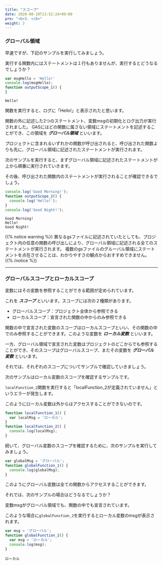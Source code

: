 ```yaml
---
title: "スコープ"
date: 2020-08-10T13:52:24+09:00
pre: "<b>3. </b>"
weight: 3
---
```

### グローバル領域
早速ですが、下記のサンプルを実行してみましょう。

実行する関数内にはステートメントは１行もありませんが、実行するとどうなるでしょうか？

```js
var msgHello = 'Hello!'
console.log(msgHello);
function outputScope_1() {
}
```
```
Hello!
```

関数を実行すると、ログに「Hello!」と表示されたと思います。

関数の外に記述した2つのステートメント、変数msgの初期化とログ出力が実行されました。
GASにはどの関数に属さない領域にステートメントを記述することができ、この領域を ***グローバル領域*** といいます。

プロジェクトに含まれるいずれかの関数が呼び出されると、呼び出された関数よりも先に、グローバル領域に記述されたステートメントが実行されます。

次のサンプルを実行すると、まずグローバル領域に記述されたステートメントが上から順番に実行されていきます。

その後、呼び出された関数内のステートメントが実行されることが確認できるでしょう。

```js
console.log('Good Morning!');
function outputScope_2() {
  console.log('Hello!');
}
console.log('Good Night!');
```
```
Good Morning!
Hello!
Good Night!
```

{{% notice warning %}}
異なるgsファイルに記述されていたとしても、プロジェクト内の任意の関数の呼び出しにより、グローバル領域に記述される全てのステートメントが実行されます。
複数のgsファイルのグルーバル領域にステートメントを点在させることは、わかりやすさの観点からおすすめできません。
{{% /notice %}}

---
### グローバルスコープとローカルスコープ
変数にはその変数を参照することができる範囲が定められています。

これを ***スコープ*** といいます。スコープには次の２種類があります。

- グローバルスコープ：プロジェクト全体から参照できる
- ローカルスコープ：宣言された関数の中からのみ参照できる

関数の中で宣言された変数のスコープはローカルスコープといい、その関数の中でのみ参照することができます。このような変数を ***ローカル変数*** といいます。

一方、グローバル領域で宣言された変数はプロジェクトのどこからでも参照することができ、そのスコープはグローバルスコープ、またその変数を ***グローバル変数*** といいます。

それでは、それぞれのスコープについてサンプルで確認していきましょう。

次のサンプルはローカル変数のスコープを確認するサンプルです。

`localFunction_2`関数を実行すると「localFunction_2が定義されていません」というエラーが発生します。

このようにローカル変数は外からはアクセスすることができないのです。
```js
function localFunction_1() {
  var localMsg = 'ローカル';
}
function localFunction_2() {
  console.log(localMsg);
}
```

続いて、グローバル変数のスコープを確認するために、次のサンプルを実行してみましょう。
```js
var globalMsg = 'グローバル';
function globalFunction_1() {
  console.log(globalMsg);
}
```

このようにグローバル変数は全ての関数からアクセスすることができます。

それでは、次のサンプルの場合はどうなるでしょうか？

変数msgがグローバル領域でも、関数の中でも宣言されています。

このような場合に`globalFunction_2`を実行するとローカル変数のmsgが表示されます。
```js
var msg = 'グローバル';
function globalFunction_2() {
  var msg = 'ローカル';
  console.log(msg);
}
```
```
ローカル
```
